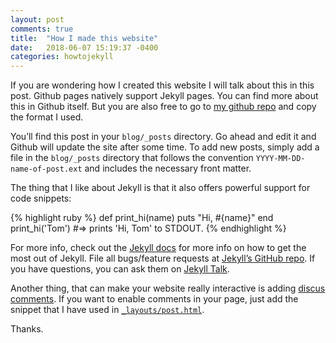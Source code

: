 ```yaml
---
layout: post
comments: true
title:  "How I made this website"
date:   2018-06-07 15:19:37 -0400
categories: howtojekyll
---
```


If you are wondering how I created this website I will talk about this in this post. Github pages natively support
Jekyll pages. You can find more about this in Github itself. But you are also free to go to [my github repo](https://github.com/manoja328/manoja328.github.io) and copy the format I used. 

You’ll find this post in your  `blog/_posts` directory. Go ahead and edit it and Github will update the site after some time.
To add new posts, simply add a file in the `blog/_posts` directory that follows the convention `YYYY-MM-DD-name-of-post.ext` and includes the necessary front matter.

The thing that I like about Jekyll is that it also offers powerful support for code snippets:

{% highlight ruby %}
def print_hi(name)
  puts "Hi, #{name}"
end
print_hi('Tom')
#=> prints 'Hi, Tom' to STDOUT.
{% endhighlight %}

For more info, check out the [Jekyll docs][jekyll-docs] for more info on how to get the most out of Jekyll. File all bugs/feature requests at [Jekyll’s GitHub repo][jekyll-gh]. If you have questions, you can ask them on [Jekyll Talk][jekyll-talk].

[jekyll-docs]: http://jekyllrb.com/docs/home
[jekyll-gh]:   https://github.com/jekyll/jekyll
[jekyll-talk]: https://talk.jekyllrb.com/

Another thing, that can make your website really interactive is adding [discus comments](https://disqus.com/). If you want
to enable comments in  your page, just add the snippet that I have used in [`_layouts/post.html`](https://github.com/manoja328/manoja328.github.io/blob/master/_layouts/post.html). 

Thanks.
